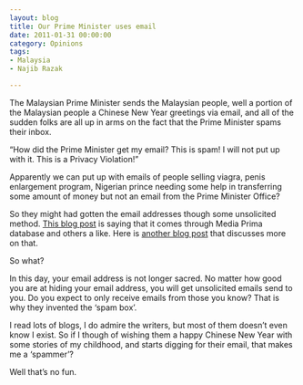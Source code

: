 ```yaml
---
layout: blog
title: Our Prime Minister uses email
date: 2011-01-31 00:00:00
category: Opinions
tags: 
- Malaysia
- Najib Razak

---
```


The Malaysian Prime Minister sends the Malaysian people, well a portion of the Malaysian people a Chinese New Year greetings via email, and all of the sudden folks are all up in arms on the fact that the Prime Minister spams their inbox.

“How did the Prime Minister get my email? This is spam! I will not put up with it. This is a Privacy Violation!”

Apparently we can put up with emails of people selling viagra, penis enlargement program, Nigerian prince needing some help in transferring some amount of money but not an email from the Prime Minister Office?

So they might had gotten the email addresses though some unsolicited method. [This blog post](http://amanz.my/2011/01/emel-najibcny-telah-dikumpulkan-dari-pelbagai-pangkalan-data/) is saying that it comes through Media Prima database and others a like. Here is [another blog post](http://me.zestful.org/my-two-cents-on-the-najibcny-issue-and-how-they-got-your-emai) that discusses more on that.

So what?

In this day, your email address is not longer sacred. No matter how good you are at hiding your email address, you will get unsolicited emails send to you. Do you expect to only receive emails from those you know? That is why they invented the ‘spam box’.

I read lots of blogs, I do admire the writers, but most of them doesn’t even know I exist. So if I though of wishing them a happy Chinese New Year with some stories of my childhood, and starts digging for their email, that makes me a ‘spammer’?

Well that’s no fun.
